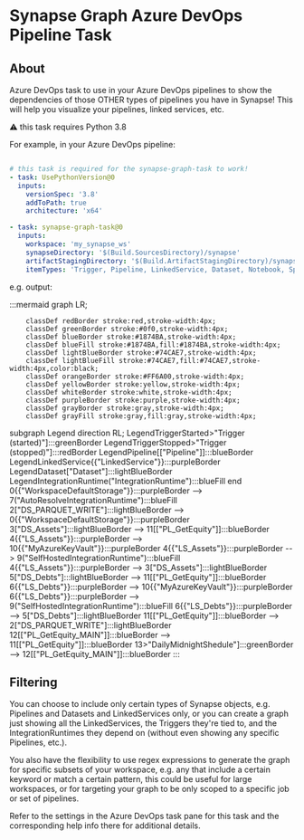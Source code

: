 # Synapse Graph Azure DevOps Pipeline Task

## About
Azure DevOps task to use in your Azure DevOps pipelines to show the dependencies of those OTHER types of pipelines you have in Synapse! This will help you visualize your pipelines, linked services, etc.

:warning: this task requires Python 3.8

For example, in your Azure DevOps pipeline:
```yml

# this task is required for the synapse-graph-task to work!
- task: UsePythonVersion@0
  inputs:
    versionSpec: '3.8'
    addToPath: true
    architecture: 'x64'

- task: synapse-graph-task@0
  inputs:
    workspace: 'my_synapse_ws'
    synapseDirectory: '$(Build.SourcesDirectory)/synapse'
    artifactStagingDirectory: '$(Build.ArtifactStagingDirectory)/synapsegraph'
    itemTypes: 'Trigger, Pipeline, LinkedService, Dataset, Notebook, SparkJobDefinition, BigDataPool, IntegrationRuntime'
```

e.g. output:

:::mermaid
graph LR;

        classDef redBorder stroke:red,stroke-width:4px;
        classDef greenBorder stroke:#0f0,stroke-width:4px;
        classDef blueBorder stroke:#1874BA,stroke-width:4px;
        classDef blueFill stroke:#1874BA,fill:#1874BA,stroke-width:4px;
        classDef lightBlueBorder stroke:#74CAE7,stroke-width:4px;
        classDef lightBlueFill stroke:#74CAE7,fill:#74CAE7,stroke-width:4px,color:black;
        classDef orangeBorder stroke:#FF6A00,stroke-width:4px;
        classDef yellowBorder stroke:yellow,stroke-width:4px;
        classDef whiteBorder stroke:white,stroke-width:4px;
        classDef purpleBorder stroke:purple,stroke-width:4px;
        classDef grayBorder stroke:gray,stroke-width:4px;
        classDef grayFill stroke:gray,fill:gray,stroke-width:4px;

subgraph Legend
direction RL;
LegendTriggerStarted>"Trigger (started)"]:::greenBorder
LegendTriggerStopped>"Trigger (stopped)"]:::redBorder
LegendPipeline[["Pipeline"]]:::blueBorder
LegendLinkedService{{"LinkedService"}}:::purpleBorder
LegendDataset["Dataset"]:::lightBlueBorder
LegendIntegrationRuntime("IntegrationRuntime"):::blueFill
end
0{{"WorkspaceDefaultStorage"}}:::purpleBorder --> 7("AutoResolveIntegrationRuntime"):::blueFill
2["DS_PARQUET_WRITE"]:::lightBlueBorder --> 0{{"WorkspaceDefaultStorage"}}:::purpleBorder
3["DS_Assets"]:::lightBlueBorder --> 11[["PL_GetEquity"]]:::blueBorder
4{{"LS_Assets"}}:::purpleBorder --> 10{{"MyAzureKeyVault"}}:::purpleBorder
4{{"LS_Assets"}}:::purpleBorder --> 9("SelfHostedIntegrationRuntime"):::blueFill
4{{"LS_Assets"}}:::purpleBorder --> 3["DS_Assets"]:::lightBlueBorder
5["DS_Debts"]:::lightBlueBorder --> 11[["PL_GetEquity"]]:::blueBorder
6{{"LS_Debts"}}:::purpleBorder --> 10{{"MyAzureKeyVault"}}:::purpleBorder
6{{"LS_Debts"}}:::purpleBorder --> 9("SelfHostedIntegrationRuntime"):::blueFill
6{{"LS_Debts"}}:::purpleBorder --> 5["DS_Debts"]:::lightBlueBorder
11[["PL_GetEquity"]]:::blueBorder --> 2["DS_PARQUET_WRITE"]:::lightBlueBorder
12[["PL_GetEquity_MAIN"]]:::blueBorder --> 11[["PL_GetEquity"]]:::blueBorder
13>"DailyMidnightShedule"]:::greenBorder --> 12[["PL_GetEquity_MAIN"]]:::blueBorder
:::

## Filtering

You can choose to include only certain types of Synapse objects, e.g. Pipelines and Datasets and LinkedServices only, or you can create a graph just showing all the LinkedServices, the Triggers they're tied to, and the IntegrationRuntimes they depend on (without even showing any specific Pipelines, etc.).

You also have the flexibility to use regex expressions to generate the graph for specific subsets of your workspace, e.g. any that include a certain keyword or match a certain pattern, this could be useful for large workspaces, or for targeting your graph to be only scoped to a specific job or set of pipelines.

Refer to the settings in the Azure DevOps task pane for this task and the corresponding help info there for additional details.